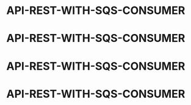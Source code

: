 # API-REST-WITH-SQS-CONSUMER
# API-REST-WITH-SQS-CONSUMER
# API-REST-WITH-SQS-CONSUMER
# API-REST-WITH-SQS-CONSUMER
